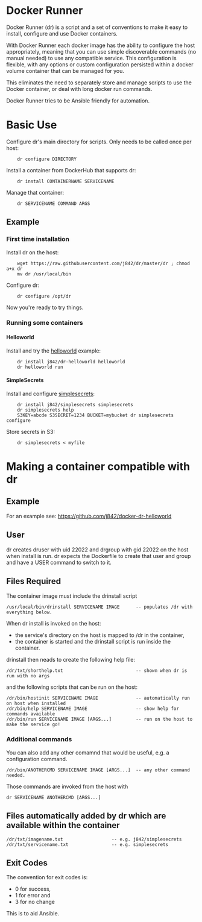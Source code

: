 # Docker Runner

Docker Runner (dr) is a script and a set of conventions to make it easy to install, configure and use Docker containers. 

With Docker Runner each docker image has the ability to configure the host appropriately, meaning that you can use
simple discoverable commands (no manual needed) to use any compatible service. This configuration is flexible, with
any options or custom configuration persisted within a docker volume container that can be managed for you.

This eliminates the need to separately store and manage scripts to use the Docker container, or deal with long docker run commands.

Docker Runner tries to be Ansible friendly for automation.

# Basic Use

Configure dr's main directory for scripts. Only needs to be called once per host:
```
    dr configure DIRECTORY
```

Install a container from DockerHub that supports dr:
```
    dr install CONTAINERNAME SERVICENAME
```

Manage that container:
```
    dr SERVICENAME COMMAND ARGS
```

## Example

### First time installation

Install dr on the host:
```
    wget https://raw.githubusercontent.com/j842/dr/master/dr ; chmod a+x dr
    mv dr /usr/local/bin
```

Configure dr:
```
    dr configure /opt/dr
```

Now you're ready to try things.

### Running some containers

#### Helloworld

Install and try the [helloworld](https://github.com/j842/docker-dr-helloworld) example:
```
    dr install j842/dr-helloworld helloworld
    dr helloworld run
```

#### SimpleSecrets

Install and configure [simplesecrets](https://github.com/j842/docker-simplesecrets):
```
    dr install j842/simplesecrets simplesecrets
    dr simplesecrets help
    S3KEY=abcde S3SECRET=1234 BUCKET=mybucket dr simplesecrets configure
```
    
Store secrets in S3:
```
    dr simplesecrets < myfile
```



# Making a container compatible with dr

## Example

For an example see: https://github.com/j842/docker-dr-helloworld

## User

dr creates druser with uid 22022 and drgroup with gid 22022 on the host when install is run.
dr expects the Dockerfile to create that user and group and have a USER command to switch to it.

## Files Required

The container image must include the drinstall script
```
/usr/local/bin/drinstall SERVICENAME IMAGE      -- populates /dr with everything below.
```
When dr install is invoked on the host:
* the service's directory on the host is mapped to /dr in the container,
* the container is started and the drinstall script is run inside the container.

drinstall then neads to create the following help file:
```
/dr/txt/shorthelp.txt                           -- shown when dr is run with no args
```

and the following scripts that can be run on the host:
```
/dr/bin/hostinit SERVICENAME IMAGE              -- automatically run on host when installed
/dr/bin/help SERVICENAME IMAGE                  -- show help for commands available
/dr/bin/run SERVICENAME IMAGE [ARGS...]         -- run on the host to make the service go!
```

### Additional commands

You can also add any other comamnd that would be useful, e.g. a configuration command.
```
/dr/bin/ANOTHERCMD SERVICENAME IMAGE [ARGS...]  -- any other command needed.
```

Those commands are invoked from the host with
```
dr SERVICENAME ANOTHERCMD [ARGS...]
```

## Files automatically added by dr which are available within the container

```
/dr/txt/imagename.txt                  -- e.g. j842/simplesecrets
/dr/txt/servicename.txt                -- e.g. simplesecrets
```

## Exit Codes

The convention for exit codes is:
* 0 for success,
* 1 for error and 
* 3 for no change 

This is to aid Ansible.